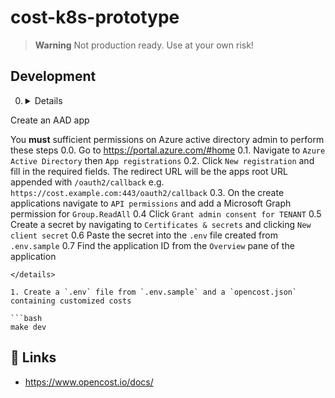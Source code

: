 # cost-k8s-prototype
> **Warning**
> Not production ready. Use at your own risk!


## Development
0. <details>
  <summary>Create an AAD app</summary>

  You **must** sufficient permissions on Azure active directory admin to perform these steps
  0.0. Go to https://portal.azure.com/#home
  0.1. Navigate to `Azure Active Directory` then `App registrations`
  0.2. Click `New registration` and fill in the required fields. The redirect URL will be the apps root URL appended with `/oauth2/callback` e.g. `https://cost.example.com:443/oauth2/callback`
  0.3. On the create applications navigate to `API permissions` and add a Microsoft Graph permission for `Group.ReadAll`
  0.4 Click `Grant admin consent for TENANT`
  0.5 Create a secret by navigating to `Certificates & secrets` and clicking `New client secret`
  0.6 Paste the secret into the `.env` file created from `.env.sample`
  0.7 Find the application ID from the `Overview` pane of the application
  ```
</details>

1. Create a `.env` file from `.env.sample` and a `opencost.json` containing customized costs

```bash
make dev
```

## 🔗 Links

- https://www.opencost.io/docs/
